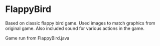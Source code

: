 # FlappyBird
Based on classic flappy bird game.
Used images to match graphics from original game.
Also included sound for various actions in the game.

Game run from FlappyBird.java
